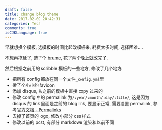```yaml
---
draft: false
title: change blog theme
date: 2017-02-09 20:42:31
categories: Tech
comments: true
isCJKLanguage: true
---
```


早就想换个模板, 选模板的时间比起改模板来, 耗费太多时间, 选择困难....

不想再拖延了, 选了个 [brume](https://github.com/aigarsdz/brume), 花了两个晚上就改完了.

然后根据之前用的 scribble 模板的一些地方, 修改了几个地方:

+ 把所有 config 都放在同一个文件`_config.yml`里
+ 做了个小小的 favicon
+ 添加 disqus, 从之前的模板中直接 copy 过来的
+ 修改 config 中的 permalink 为`/:year/:month/:day/:title/`, 这是因为 disqus 的 link 里面是之前的 blog link, 要显示正常, 需要设置 permalink, 参考[官方文档 - Permalinks](https://jekyllrb.com/docs/permalinks/)
+ 去掉了首页的 logo, 修改小部分 css 样式
+ 修改以前的 post, 有部分 markdown 渲染和以前不同
